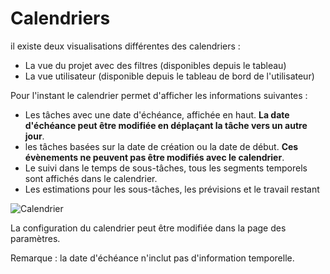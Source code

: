Calendriers
========

il existe deux visualisations différentes des calendriers :

- La vue du projet avec des filtres (disponibles depuis le tableau)
- La vue utilisateur (disponible depuis le tableau de bord de l'utilisateur)

Pour l'instant le calendrier permet d'afficher les informations suivantes :

- Les tâches avec une date d'échéance, affichée en haut. **La date d'échéance peut être modifiée en déplaçant la tâche vers un autre jour**.
- les tâches basées sur la date de création ou la date de début. **Ces évènements ne peuvent pas être modifiés avec le calendrier**.
- Le suivi dans le temps de sous-tâches, tous les segments temporels sont affichés dans le calendrier.
- Les estimations pour les sous-tâches, les prévisions et le travail restant

![Calendrier](http://kanboard.net/screenshots/documentation/calendar.png)

La configuration du calendrier peut être modifiée dans la page des paramètres.

Remarque : la date d'échéance n'inclut pas d'information temporelle.
